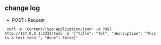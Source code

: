 ## change log
- POST / Request

```
 curl -H "Content-Type:application/json" -X POST http://127.0.0.1:3333/todo -d '{"title": "Tel", "description": "This is a test todo.", "done": false}'

```
